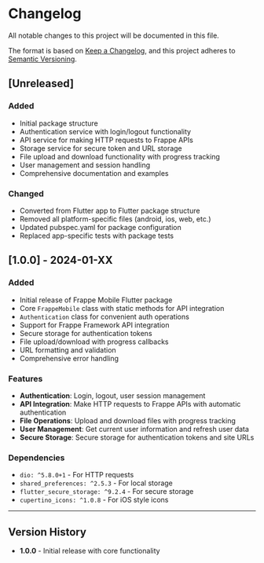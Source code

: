 # Changelog

All notable changes to this project will be documented in this file.

The format is based on [Keep a Changelog](https://keepachangelog.com/en/1.0.0/),
and this project adheres to [Semantic Versioning](https://semver.org/spec/v2.0.0.html).

## [Unreleased]

### Added
- Initial package structure
- Authentication service with login/logout functionality
- API service for making HTTP requests to Frappe APIs
- Storage service for secure token and URL storage
- File upload and download functionality with progress tracking
- User management and session handling
- Comprehensive documentation and examples

### Changed
- Converted from Flutter app to Flutter package structure
- Removed all platform-specific files (android, ios, web, etc.)
- Updated pubspec.yaml for package configuration
- Replaced app-specific tests with package tests

## [1.0.0] - 2024-01-XX

### Added
- Initial release of Frappe Mobile Flutter package
- Core `FrappeMobile` class with static methods for API integration
- `Authentication` class for convenient auth operations
- Support for Frappe Framework API integration
- Secure storage for authentication tokens
- File upload/download with progress callbacks
- URL formatting and validation
- Comprehensive error handling

### Features
- **Authentication**: Login, logout, user session management
- **API Integration**: Make HTTP requests to Frappe APIs with automatic authentication
- **File Operations**: Upload and download files with progress tracking
- **User Management**: Get current user information and refresh user data
- **Secure Storage**: Secure storage for authentication tokens and site URLs

### Dependencies
- `dio: ^5.8.0+1` - For HTTP requests
- `shared_preferences: ^2.5.3` - For local storage
- `flutter_secure_storage: ^9.2.4` - For secure storage
- `cupertino_icons: ^1.0.8` - For iOS style icons

---

## Version History

- **1.0.0** - Initial release with core functionality 